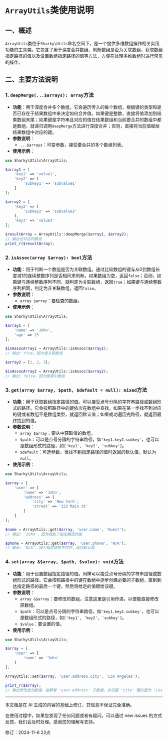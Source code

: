 # `ArrayUtils`类使用说明

## 一、概述

`ArrayUtils`类位于`Sharky\Utils`命名空间下，是一个提供多维数组操作相关实用功能的工具类。它包含了用于深度合并数组、判断数组是否为关联数组、获取数组指定路径的值以及设置数组指定路径的值等方法，方便在处理多维数组时进行常见的操作。

## 二、主要方法说明

### 1. `deepMerge(...$arrays): array`方法

- **功能**：用于深度合并多个数组。它会遍历传入的每个数组，根据键的类型和是否已存在于结果数组中来决定如何合并值。如果键是整数，直接将值添加到结果数组末尾；如果键是字符串且对应的值在结果数组和当前要合并的数组中都是数组，就递归调用`deepMerge`方法进行深度合并；否则，直接将当前值赋给结果数组中对应的键。
- **参数说明**：
  - `...$arrays`：可变参数，接受要合并的多个数组列表。
- **使用示例**：

```php
use Sharky\Utils\ArrayUtils;

$array1 = [
    'key1' => 'value1',
    'key2' => [
        'subkey1' => 'subvalue1'
    ]
];

$array2 = [
    'key2' => [
        'subkey2' => 'subvalue2'
    ],
    'key3' => 'value3'
];

$resultArray = ArrayUtils::deepMerge($array1, $array2);
// 输出合并后的数组
print_r($resultArray);
```

### 2. `isAssoc(array $array): bool`方法

- **功能**：用于判断一个数组是否为关联数组。通过比较数组的键与从0到数组长度减1的连续整数序列是否相同来判断。如果数组为空，返回`false`；否则，如果键与连续整数序列不同，就判定为关联数组，返回`true`；如果键与连续整数序列相同，判定为非关联数组，返回`false`。
- **参数说明**：
  - `array $array`：要检查的数组。
- **使用示例**：

```php
use Sharky\Utils\ArrayUtils;

$array1 = [
    'name' => 'John',
    'age' => 25
];

$isAssocArray1 = ArrayUtils::isAssoc($array1);
// 输出: true，因为是关联数组

$array2 = [1, 2, 3];

$isAssocArray2 = ArrayUtils::isAssoc($array2);
// 输出: false，因为是索引数组
```

### 3. `get(array $array, $path, $default = null): mixed`方法

- **功能**：用于获取数组指定路径的值。可以接受点号分隔的字符串路径或数组形式的路径。它会按照路径中的键依次在数组中查找，如果在某一步找不到对应的键或者数组不是数组类型，就返回默认值；如果成功遍历完路径，就返回最终找到的值。
- **参数说明**：
  - `array $array`：要从中获取值的数组。
  - `$path`：可以是点号分隔的字符串路径，如`'key1.key2.subkey'`，也可以是数组形式的路径，如`['key1', 'key2', 'subkey']`。
  - `$default`：可选参数，当找不到指定路径的值时返回的默认值，默认为`null`。
- **使用示例**：

```php
use Sharky\Utils\ArrayUtils;

$array = [
    'user' => [
        'name' => 'John',
        'address' => [
            'city' => 'New York',
            'street' => '123 Main St'
        ]
    ]
];

$name = ArrayUtils::get($array, 'user.name', 'Guest');
// 输出: 'John'，因为找到了指定路径的值

$phone = ArrayUtils::get($array, 'user.phone', 'N/A');
// 输出: 'N/A'，因为指定路径不存在，返回默认值
```

### 4. `set(array &$array, $path, $value): void`方法

- **功能**：用于设置数组指定路径的值。同样可以接受点号分隔的字符串路径或数组形式的路径。它会按照路径中的键在数组中逐步创建必要的子数组，直到到达指定路径的最后一个键，然后将给定的值赋给该键。
- **参数说明**：
  - `array &$array`：要修改的数组，注意这里是引用传递，以便能直接修改原数组。
  - `$path`：可以是点号分隔的字符串路径，如`'key1.key2.subkey'`，也可以是数组形式的路径，如`['key1', 'key2', 'subkey']`。
  - `$value`：要设置的值。
- **使用示例**：

```php
use Sharky\Utils\ArrayUtils;

$array = [
    'user' => [
        'name' => 'John'
    ]
];

ArrayUtils::set($array, 'user.address.city', 'Los Angeles');

print_r($array);
// 输出修改后的数组，会新增 'user.address' 子数组，并设置 'city' 键的值为 'Los Angeles'
```

---

本文档是在 AI 生成的内容的基础上修订，其信息不保证完全准确。

在使用过程中，如果您发现了任何问题或者有疑问，可以通过 new issues 的方式反馈，我们会及时处理。感谢您的理解与支持。

修订：2024-11-6 22点

